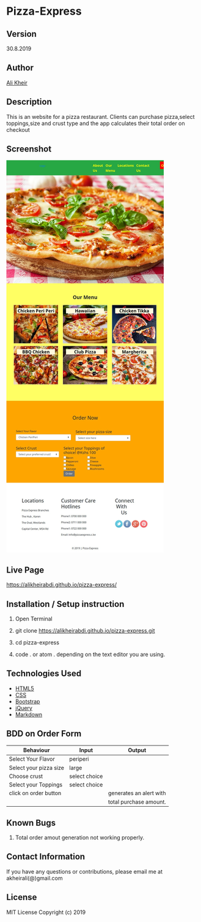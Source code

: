 # Pizza-Express

## Version
30.8.2019

## Author 
[Ali Kheir](https://github.com/AliKheirAbdi) 
## Description
This is an website for a pizza restaurant. Clients can purchase pizza,select toppings,size and crust type
and the app calculates their total order on checkout
## Screenshot
![alt text](https://github.com/AliKheirAbdi/pizza-express/blob/master/screenshot.jpeg)

## Live Page
https://alikheirabdi.github.io/pizza-express/

## Installation / Setup instruction
1. Open Terminal

2. git clone https://alikheirabdi.github.io/pizza-express.git

3. cd pizza-express

4. code . or atom . depending on the text editor you are using.

## Technologies Used
* [HTML5](https://developer.mozilla.org/en-US/docs/Web/Guide/HTML/HTML5)
* [CSS](https://developer.mozilla.org/en-US/docs/Web/CSS#targetText=Cascading%20Style%20Sheets%20(CSS)%20is,speech%2C%20or%20on%20other%20media.)
* [Bootstrap](https://getbootstrap.com)
* [jQuery](https://jquery.com/)
* [Markdown](https://www.markdownguide.org/)

## BDD on Order Form
| Behaviour                 | Input           | Output                     |
|---------------------------|-----------------|----------------------------|
| Select Your Flavor        | periperi        |                            |  
| Select your pizza size    | large           |                            |   
| Choose crust              | select choice   |                            |
| Select your Toppings      | select choice   |                            |
| click on order button     |                 |generates an alert with     |
|                           |                 | total purchase amount.     |                         
  

## Known Bugs
1. Total order amout generation not working properly.

## Contact Information
If you have any questions or contributions, please email me at akheirali(@)gmail.com

## License
MIT License
Copyright (c) 2019 
